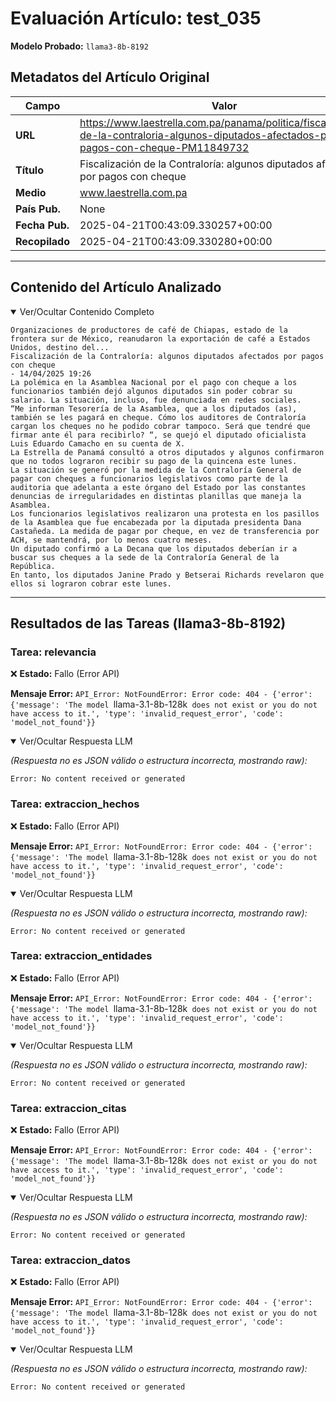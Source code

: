 # Evaluación Artículo: test_035
**Modelo Probado:** `llama3-8b-8192`

## Metadatos del Artículo Original

| Campo          | Valor                                      |
|----------------|--------------------------------------------|
| **URL**        | https://www.laestrella.com.pa/panama/politica/fiscalizacion-de-la-contraloria-algunos-diputados-afectados-por-pagos-con-cheque-PM11849732           |
| **Título**     | Fiscalización de la Contraloría: algunos diputados afectados por pagos con cheque       |
| **Medio**      | www.laestrella.com.pa         |
| **País Pub.**  | None |
| **Fecha Pub.** | 2025-04-21T00:43:09.330257+00:00 |
| **Recopilado** | 2025-04-21T00:43:09.330280+00:00 |

---

## Contenido del Artículo Analizado

<details open>
<summary>Ver/Ocultar Contenido Completo</summary>

```text
Organizaciones de productores de café de Chiapas, estado de la frontera sur de México, reanudaron la exportación de café a Estados Unidos, destino del...
Fiscalización de la Contraloría: algunos diputados afectados por pagos con cheque
- 14/04/2025 19:26
La polémica en la Asamblea Nacional por el pago con cheque a los funcionarios también dejó algunos diputados sin poder cobrar su salario. La situación, incluso, fue denunciada en redes sociales.
“Me informan Tesorería de la Asamblea, que a los diputados (as), también se les pagará en cheque. Cómo los auditores de Contraloría cargan los cheques no he podido cobrar tampoco. Será que tendré que firmar ante él para recibirlo? “, se quejó el diputado oficialista Luis Eduardo Camacho en su cuenta de X.
La Estrella de Panamá consultó a otros diputados y algunos confirmaron que no todos lograron recibir su pago de la quincena este lunes.
La situación se generó por la medida de la Contraloría General de pagar con cheques a funcionarios legislativos como parte de la auditoria que adelanta a este órgano del Estado por las constantes denuncias de irregularidades en distintas planillas que maneja la Asamblea.
Los funcionarios legislativos realizaron una protesta en los pasillos de la Asamblea que fue encabezada por la diputada presidenta Dana Castañeda. La medida de pagar por cheque, en vez de transferencia por ACH, se mantendrá, por lo menos cuatro meses.
Un diputado confirmó a La Decana que los diputados deberían ir a buscar sus cheques a la sede de la Contraloría General de la República.
En tanto, los diputados Janine Prado y Betserai Richards revelaron que ellos si lograron cobrar este lunes.
```
</details>

---

## Resultados de las Tareas (llama3-8b-8192)

### Tarea: relevancia

❌ **Estado:** Fallo (Error API)

   **Mensaje Error:** `API_Error: NotFoundError: Error code: 404 - {'error': {'message': 'The model `llama-3.1-8b-128k` does not exist or you do not have access to it.', 'type': 'invalid_request_error', 'code': 'model_not_found'}}`


<details open>
<summary>Ver/Ocultar Respuesta LLM</summary>

_(Respuesta no es JSON válido o estructura incorrecta, mostrando raw):_
```
Error: No content received or generated
```
</details>


### Tarea: extraccion_hechos

❌ **Estado:** Fallo (Error API)

   **Mensaje Error:** `API_Error: NotFoundError: Error code: 404 - {'error': {'message': 'The model `llama-3.1-8b-128k` does not exist or you do not have access to it.', 'type': 'invalid_request_error', 'code': 'model_not_found'}}`


<details open>
<summary>Ver/Ocultar Respuesta LLM</summary>

_(Respuesta no es JSON válido o estructura incorrecta, mostrando raw):_
```
Error: No content received or generated
```
</details>


### Tarea: extraccion_entidades

❌ **Estado:** Fallo (Error API)

   **Mensaje Error:** `API_Error: NotFoundError: Error code: 404 - {'error': {'message': 'The model `llama-3.1-8b-128k` does not exist or you do not have access to it.', 'type': 'invalid_request_error', 'code': 'model_not_found'}}`


<details open>
<summary>Ver/Ocultar Respuesta LLM</summary>

_(Respuesta no es JSON válido o estructura incorrecta, mostrando raw):_
```
Error: No content received or generated
```
</details>


### Tarea: extraccion_citas

❌ **Estado:** Fallo (Error API)

   **Mensaje Error:** `API_Error: NotFoundError: Error code: 404 - {'error': {'message': 'The model `llama-3.1-8b-128k` does not exist or you do not have access to it.', 'type': 'invalid_request_error', 'code': 'model_not_found'}}`


<details open>
<summary>Ver/Ocultar Respuesta LLM</summary>

_(Respuesta no es JSON válido o estructura incorrecta, mostrando raw):_
```
Error: No content received or generated
```
</details>


### Tarea: extraccion_datos

❌ **Estado:** Fallo (Error API)

   **Mensaje Error:** `API_Error: NotFoundError: Error code: 404 - {'error': {'message': 'The model `llama-3.1-8b-128k` does not exist or you do not have access to it.', 'type': 'invalid_request_error', 'code': 'model_not_found'}}`


<details open>
<summary>Ver/Ocultar Respuesta LLM</summary>

_(Respuesta no es JSON válido o estructura incorrecta, mostrando raw):_
```
Error: No content received or generated
```
</details>
